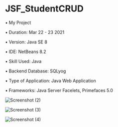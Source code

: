 # JSF_StudentCRUD

• My Project

• Duration: Mar 22 - 23 2021

• Version: Java SE 8

• IDE: NetBeans 8.2

• Skill Used: Java

• Backend Database: SQLyog

• Type of Application: Java Web Application

• Frameworks: Java Server Facelets, Primefaces 5.0

![Screenshot (2)](https://user-images.githubusercontent.com/55613764/112084649-21b08700-8bc4-11eb-97d0-12c52c5ad46a.png)

![Screenshot (3)](https://user-images.githubusercontent.com/55613764/112084656-2412e100-8bc4-11eb-81ca-3feaeec2fda4.png)

![Screenshot (4)](https://user-images.githubusercontent.com/55613764/112084657-24ab7780-8bc4-11eb-97f4-de0f6bb8452d.png)
